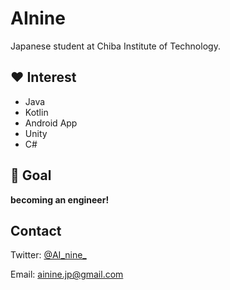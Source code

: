 # AInine
Japanese student at Chiba Institute of Technology.

## :heart: Interest
- Java
- Kotlin
- Android App
- Unity
- C#

## :checkered_flag: Goal
**becoming an engineer!**

## Contact
Twitter: [@AI_nine_](https://twitter.com/AI_nine_)

Email: ainine.jp@gmail.com
